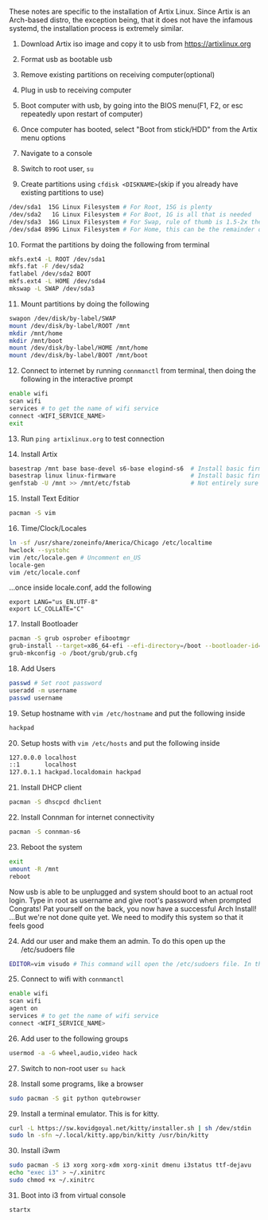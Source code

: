 These notes are specific to the installation of Artix Linux. Since Artix is an
Arch-based distro, the exception being, that it does not have the infamous systemd,
the installation process is extremely similar.

1. Download Artix iso image and copy it to usb from https://artixlinux.org

2. Format usb as bootable usb

3. Remove existing partitions on receiving computer(optional)

4. Plug in usb to receiving computer

5. Boot computer with usb, by going into the BIOS menu(F1, F2, or esc repeatedly upon restart of computer)

6. Once computer has booted, select "Boot from stick/HDD" from the Artix menu options

7. Navigate to a console

8. Switch to root user, `su`

9. Create partitions using `cfdisk <DISKNAME>`(skip if you already have existing partitions to use)
```bash
/dev/sda1  15G Linux Filesystem # For Root, 15G is plenty
/dev/sda2   1G Linux Filesystem # For Boot, 1G is all that is needed
/dev/sda3  16G Linux Filesystem # For Swap, rule of thumb is 1.5-2x the amount of RAM for the system
/dev/sda4 899G Linux Filesystem # For Home, this can be the remainder of the free space on the system
```

10. Format the partitions by doing the following from terminal
```bash
mkfs.ext4 -L ROOT /dev/sda1
mkfs.fat -F /dev/sda2
fatlabel /dev/sda2 BOOT
mkfs.ext4 -L HOME /dev/sda4
mkswap -L SWAP /dev/sda3
```

11. Mount partitions by doing the following
```bash
swapon /dev/disk/by-label/SWAP
mount /dev/disk/by-label/ROOT /mnt
mkdir /mnt/home
mkdir /mnt/boot
mount /dev/disk/by-label/HOME /mnt/home
mount /dev/disk/by-label/BOOT /mnt/boot
```

12. Connect to internet by running `connmanctl` from terminal, then doing the following in the interactive prompt
```bash
enable wifi
scan wifi
services # to get the name of wifi service
connect <WIFI_SERVICE_NAME>
exit
```

13. Run `ping artixlinux.org` to test connection

14. Install Artix
```bash
basestrap /mnt base base-devel s6-base elogind-s6  # Install basic firmwares(pt. 1)
basestrap linux linux-firmware					   # Install basic firmwares(pt. 2)
genfstab -U /mnt >> /mnt/etc/fstab				   # Not entirely sure what this does but I know it's important
```

15. Install Text Editior
```bash
pacman -S vim
```

16. Time/Clock/Locales
```bash
ln -sf /usr/share/zoneinfo/America/Chicago /etc/localtime
hwclock --systohc
vim /etc/locale.gen # Uncomment en_US
locale-gen
vim /etc/locale.conf
```
...once inside locale.conf, add the following
```
export LANG="us_EN.UTF-8"
export LC_COLLATE="C"
```

17. Install Bootloader
```bash
pacman -S grub osprober efibootmgr
grub-install --target=x86_64-efi --efi-directory=/boot --bootloader-id=grub
grub-mkconfig -o /boot/grub/grub.cfg
```

18. Add Users
```bash
passwd # Set root password
useradd -m username
passwd username
```

19. Setup hostname with `vim /etc/hostname` and put the following inside
```bash
hackpad
```

20. Setup hosts with `vim /etc/hosts` and put the following inside
```bash
127.0.0.0 localhost
::1       localhost
127.0.1.1 hackpad.localdomain hackpad
```

21. Install DHCP client
```bash
pacman -S dhscpcd dhclient
```

22. Install Connman for internet connectivity
```bash
pacman -S connman-s6
```

23. Reboot the system
```bash
exit
umount -R /mnt
reboot
```

Now usb is able to be unplugged and system should boot to an actual root login. Type in root as username and give root's password when prompted
Congrats! Pat yourself on the back, you now have a successful Arch Install!
...But we're not done quite yet. We need to modify this system so that it feels good

24. Add our user and make them an admin. To do this open up the /etc/sudoers file
```bash
EDITOR=vim visudo # This command will open the /etc/sudoers file. In this file, uncomment the line that says "wheel". This is the admin user group
```

25. Connect to wifi with `connmanctl`
```bash
enable wifi
scan wifi
agent on
services # to get the name of wifi service
connect <WIFI_SERVICE_NAME>
```

26. Add user to the following groups
```bash
usermod -a -G wheel,audio,video hack
```

27. Switch to non-root user `su hack`

28. Install some programs, like a browser
```bash
sudo pacman -S git python qutebrowser
```

29. Install a terminal emulator. This is for kitty.
```bash
curl -L https://sw.kovidgoyal.net/kitty/installer.sh | sh /dev/stdin 
sudo ln -sfn ~/.local/kitty.app/bin/kitty /usr/bin/kitty
```

30. Install i3wm
```bash
sudo pacman -S i3 xorg xorg-xdm xorg-xinit dmenu i3status ttf-dejavu
echo "exec i3" > ~/.xinitrc
sudo chmod +x ~/.xinitrc
```

31. Boot into i3 from virtual console
```bash
startx
```

